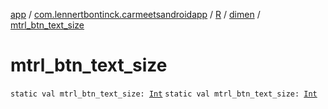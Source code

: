 [app](../../../index.md) / [com.lennertbontinck.carmeetsandroidapp](../../index.md) / [R](../index.md) / [dimen](index.md) / [mtrl_btn_text_size](./mtrl_btn_text_size.md)

# mtrl_btn_text_size

`static val mtrl_btn_text_size: `[`Int`](https://kotlinlang.org/api/latest/jvm/stdlib/kotlin/-int/index.html)
`static val mtrl_btn_text_size: `[`Int`](https://kotlinlang.org/api/latest/jvm/stdlib/kotlin/-int/index.html)